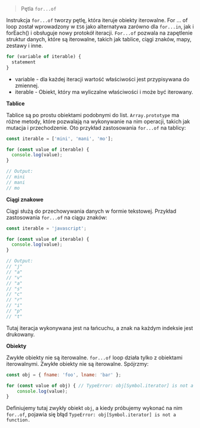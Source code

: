 > Pętla `for...of`

Instrukcja `for...of` tworzy pętlę, która iteruje obiekty iterowalne. For ... of loop został wprowadzony w `ES6` jako alternatywa zarówno dla `for...in`, jak i forEach() i obsługuje nowy protokół iteracji. `For...of` pozwala na zapętlenie struktur danych, które są iterowalne, takich jak tablice, ciągi znaków, mapy, zestawy i inne.

```js
for (variable of iterable) {
  statement
}
```
- variable - dla każdej iteracji wartość właściwości jest przypisywana do zmiennej. 
- iterable - Obiekt, który ma wyliczalne właściwości i może być iterowany.

**Tablice**

Tablice są po prostu obiektami podobnymi do list. `Array.prototype` ma różne metody, które pozwalają na wykonywanie na nim operacji, takich jak mutacja i przechodzenie. Oto przykład zastosowania `for...of`  na tablicy:

```js
const iterable = ['mini', 'mani', 'mo'];

for (const value of iterable) {
  console.log(value);
}

// Output:
// mini
// mani
// mo
```

**Ciągi znakowe**

Ciągi służą do przechowywania danych w formie tekstowej. Przykład zastosowania `for...of` na ciągu znaków:

```js
const iterable = 'javascript';

for (const value of iterable) {
  console.log(value);
}

// Output:
// "j"
// "a"
// "v"
// "a"
// "s"
// "c"
// "r"
// "i"
// "p"
// "t"

```
Tutaj iteracja wykonywana jest na łańcuchu, a znak na każdym indeksie jest drukowany.


**Obiekty**

Zwykłe obiekty nie są iterowalne.
`for...of` loop działa tylko z obiektami iterowalnymi. Zwykłe obiekty nie są iterowalne. Spójrzmy:

```js
const obj = { fname: 'foo', lname: 'bar' };

for (const value of obj) { // TypeError: obj[Symbol.iterator] is not a function
    console.log(value);
}
```

Definiujemy tutaj zwykły obiekt `obj`, a kiedy próbujemy wykonać na nim `for..of`, pojawia się błąd `TypeError: obj[Symbol.iterator] is not a function.`
